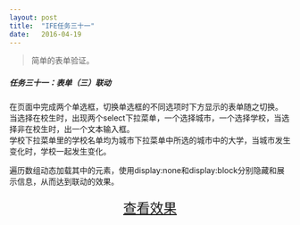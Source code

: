 ```yaml
---
layout: post
title:  "IFE任务三十一"
date:   2016-04-19
---
```


>简单的表单验证。

##### 任务三十一：表单（三）联动

在页面中完成两个单选框，切换单选框的不同选项时下方显示的表单随之切换。  
当选择在校生时，出现两个select下拉菜单，一个选择城市，一个选择学校，当选择非在校生时，出一个文本输入框。  
学校下拉菜单里的学校名单均为城市下拉菜单中所选的城市中的大学，当城市发生变化时，学校一起发生变化。

遍历数组动态加载其中的元素，使用display:none和display:block分别隐藏和展示信息，从而达到联动的效果。


<div>
<a href="https://irife.github.io/ife/tliyun/task31/task31.html" target="_blank"><div style="height:50px;line-height:50px;text-align:center;font-size:24px;">查看效果</div></a>
</div>

